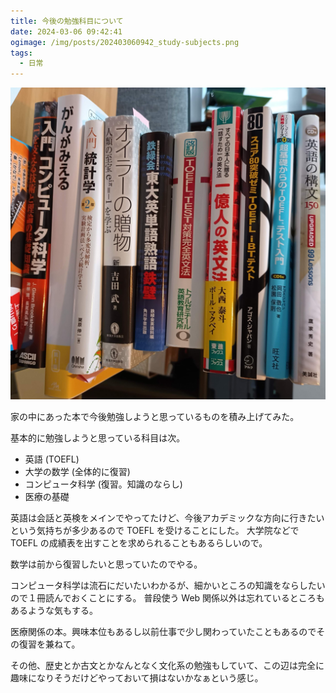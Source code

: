 ```yaml
---
title: 今後の勉強科目について
date: 2024-03-06 09:42:41
ogimage: /img/posts/202403060942_study-subjects.png
tags:
  - 日常
---
```


![books](/img/posts/202403060943/books.jpg)

家の中にあった本で今後勉強しようと思っているものを積み上げてみた。

基本的に勉強しようと思っている科目は次。

- 英語 (TOEFL)
- 大学の数学 (全体的に復習)
- コンピュータ科学 (復習。知識のならし)
- 医療の基礎

英語は会話と英検をメインでやってたけど、今後アカデミックな方向に行きたいという気持ちが多少あるので
TOEFL を受けることにした。 大学院などで TOEFL
の成績表を出すことを求められることもあるらしいので。

数学は前から復習したいと思っていたのでやる。

コンピュータ科学は流石にだいたいわかるが、細かいところの知識をならしたいので１冊読んでおくことにする。
普段使う Web 関係以外は忘れているところもあるような気もする。

医療関係の本。興味本位もあるし以前仕事で少し関わっていたこともあるのでその復習を兼ねて。

その他、歴史とか古文とかなんとなく文化系の勉強もしていて、この辺は完全に趣味になりそうだけどやっておいて損はないかなぁという感じ。
